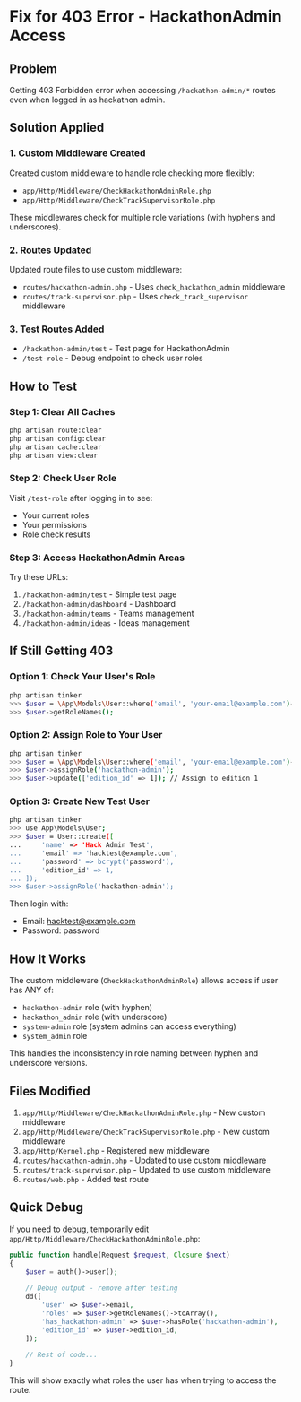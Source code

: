 # Fix for 403 Error - HackathonAdmin Access

## Problem
Getting 403 Forbidden error when accessing `/hackathon-admin/*` routes even when logged in as hackathon admin.

## Solution Applied

### 1. Custom Middleware Created
Created custom middleware to handle role checking more flexibly:
- `app/Http/Middleware/CheckHackathonAdminRole.php`
- `app/Http/Middleware/CheckTrackSupervisorRole.php`

These middlewares check for multiple role variations (with hyphens and underscores).

### 2. Routes Updated
Updated route files to use custom middleware:
- `routes/hackathon-admin.php` - Uses `check_hackathon_admin` middleware
- `routes/track-supervisor.php` - Uses `check_track_supervisor` middleware

### 3. Test Routes Added
- `/hackathon-admin/test` - Test page for HackathonAdmin
- `/test-role` - Debug endpoint to check user roles

## How to Test

### Step 1: Clear All Caches
```bash
php artisan route:clear
php artisan config:clear
php artisan cache:clear
php artisan view:clear
```

### Step 2: Check User Role
Visit `/test-role` after logging in to see:
- Your current roles
- Your permissions
- Role check results

### Step 3: Access HackathonAdmin Areas
Try these URLs:
1. `/hackathon-admin/test` - Simple test page
2. `/hackathon-admin/dashboard` - Dashboard
3. `/hackathon-admin/teams` - Teams management
4. `/hackathon-admin/ideas` - Ideas management

## If Still Getting 403

### Option 1: Check Your User's Role
```bash
php artisan tinker
>>> $user = \App\Models\User::where('email', 'your-email@example.com')->first();
>>> $user->getRoleNames();
```

### Option 2: Assign Role to Your User
```bash
php artisan tinker
>>> $user = \App\Models\User::where('email', 'your-email@example.com')->first();
>>> $user->assignRole('hackathon-admin');
>>> $user->update(['edition_id' => 1]); // Assign to edition 1
```

### Option 3: Create New Test User
```bash
php artisan tinker
>>> use App\Models\User;
>>> $user = User::create([
...     'name' => 'Hack Admin Test',
...     'email' => 'hacktest@example.com',
...     'password' => bcrypt('password'),
...     'edition_id' => 1,
... ]);
>>> $user->assignRole('hackathon-admin');
```

Then login with:
- Email: hacktest@example.com  
- Password: password

## How It Works

The custom middleware (`CheckHackathonAdminRole`) allows access if user has ANY of:
- `hackathon-admin` role (with hyphen)
- `hackathon_admin` role (with underscore)
- `system-admin` role (system admins can access everything)
- `system_admin` role

This handles the inconsistency in role naming between hyphen and underscore versions.

## Files Modified
1. `app/Http/Middleware/CheckHackathonAdminRole.php` - New custom middleware
2. `app/Http/Middleware/CheckTrackSupervisorRole.php` - New custom middleware
3. `app/Http/Kernel.php` - Registered new middleware
4. `routes/hackathon-admin.php` - Updated to use custom middleware
5. `routes/track-supervisor.php` - Updated to use custom middleware
6. `routes/web.php` - Added test route

## Quick Debug
If you need to debug, temporarily edit `app/Http/Middleware/CheckHackathonAdminRole.php`:

```php
public function handle(Request $request, Closure $next)
{
    $user = auth()->user();
    
    // Debug output - remove after testing
    dd([
        'user' => $user->email,
        'roles' => $user->getRoleNames()->toArray(),
        'has_hackathon-admin' => $user->hasRole('hackathon-admin'),
        'edition_id' => $user->edition_id,
    ]);
    
    // Rest of code...
}
```

This will show exactly what roles the user has when trying to access the route.